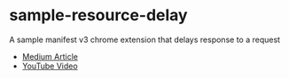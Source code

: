 # sample-resource-delay
A sample manifest v3 chrome extension that delays response to a request

* [Medium Article](https://medium.com/@azeez.otori/how-to-practically-delay-loading-a-script-in-a-manifest-v3-chrome-extension-b8e4a9180334)
* [YouTube Video](https://youtu.be/KiBbLcNN1G8)